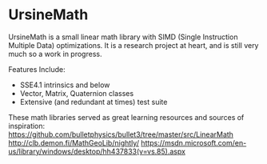 # UrsineMath
UrsineMath is a small linear math library with SIMD (Single Instruction Multiple Data) optimizations.  It is a research project at heart, and is still very much so a work in progress.

Features Include:
- SSE4.1 intrinsics and below
- Vector, Matrix, Quaternion classes
- Extensive (and redundant at times) test suite

These math libraries served as great learning resources and sources of inspiration:
https://github.com/bulletphysics/bullet3/tree/master/src/LinearMath
http://clb.demon.fi/MathGeoLib/nightly/
https://msdn.microsoft.com/en-us/library/windows/desktop/hh437833(v=vs.85).aspx
